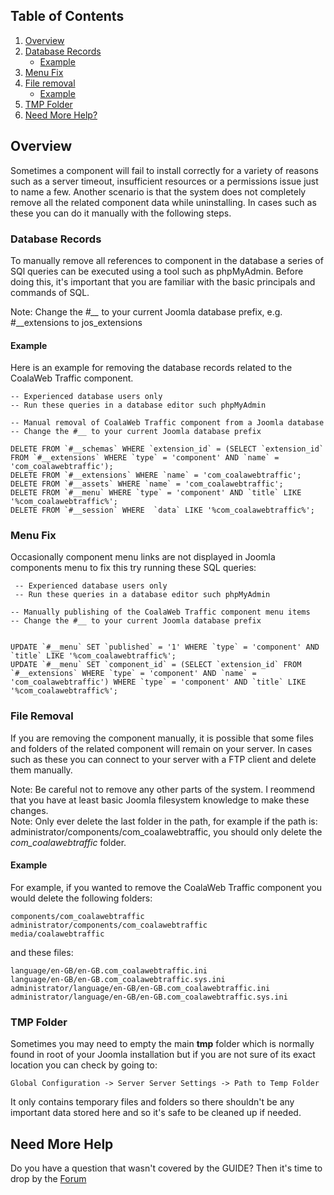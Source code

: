 ## Table of Contents
1.  [Overview](#overview)
2.  [Database Records](#database-records)
    - [Example](#db-example)
3.  [Menu Fix](#menu-fix)
4.  [File removal](#file-removal)
    - [Example](#file-example)
5.  [TMP Folder](#tmp-folder)
6.  [Need More Help?](#more-help)

## <a class="doc-top" name="overview"></a>Overview

Sometimes a component will fail to install correctly for a variety of reasons such as a server timeout, insufficient resources or a permissions issue just to name a few. Another scenario is that the system does not completely remove all the related component data while uninstalling. In cases such as these you can do it manually with the following steps.
 
### <a name="database-records"></a>Database Records
To manually remove all references to component in the database a series of SQl queries can be executed using a tool such as phpMyAdmin. Before doing this, it's important that you are familiar with the basic principals and commands of SQL.
 
<div class="uk-alert">Note: Change the <em>#__</em> to your current Joomla database prefix, e.g. #__extensions to jos_extensions</div>
  
#### <a name="db-example"></a>Example

 Here is an example for removing the database records related to the CoalaWeb Traffic component.

    -- Experienced database users only
    -- Run these queries in a database editor such phpMyAdmin
     
    -- Manual removal of CoalaWeb Traffic component from a Joomla database
    -- Change the #__ to your current Joomla database prefix
     
    DELETE FROM `#__schemas` WHERE `extension_id` = (SELECT `extension_id` FROM `#__extensions` WHERE `type` = 'component' AND `name` = 'com_coalawebtraffic');
    DELETE FROM `#__extensions` WHERE `name` = 'com_coalawebtraffic';
    DELETE FROM `#__assets` WHERE `name` = 'com_coalawebtraffic';
    DELETE FROM `#__menu` WHERE `type` = 'component' AND `title` LIKE '%com_coalawebtraffic%';
    DELETE FROM `#__session` WHERE  `data` LIKE '%com_coalawebtraffic%';

### <a name="menu-fix"></a>Menu Fix

Occasionally component menu links are not displayed in Joomla components menu to fix this try running these SQL queries:
 
     -- Experienced database users only
     -- Run these queries in a database editor such phpMyAdmin

    -- Manually publishing of the CoalaWeb Traffic component menu items
    -- Change the #__ to your current Joomla database prefix

    
    UPDATE `#__menu` SET `published` = '1' WHERE `type` = 'component' AND `title` LIKE '%com_coalawebtraffic%';
    UPDATE `#__menu` SET `component_id` = (SELECT `extension_id` FROM `#__extensions` WHERE `type` = 'component' AND `name` = 'com_coalawebtraffic') WHERE `type` = 'component' AND `title` LIKE '%com_coalawebtraffic%';

### <a name="file-removal"></a>File Removal

If you are removing the component manually, it is possible that some files and folders of the related component will remain on your server. In cases such as these you can connect to your server with a FTP client and delete them manually.

<div class="uk-alert">Note: Be careful not to remove any other parts of the system. I reommend that you have at least basic Joomla filesystem knowledge to make these changes.</div>

<div class="uk-alert">Note: Only ever delete the last folder in the path, for example if the path is: administrator/components/com_coalawebtraffic, you should only delete the <em>com_coalawebtraffic</em> folder.</div>
 
#### <a name="file-example"></a>Example
 
For example, if you wanted to remove the CoalaWeb Traffic component you would delete the following folders:

    components/com_coalawebtraffic
    administrator/components/com_coalawebtraffic
    media/coalawebtraffic

and these files:

    language/en-GB/en-GB.com_coalawebtraffic.ini
    language/en-GB/en-GB.com_coalawebtraffic.sys.ini
    administrator/language/en-GB/en-GB.com_coalawebtraffic.ini
    administrator/language/en-GB/en-GB.com_coalawebtraffic.sys.ini

### <a name="tmp-directory"></a>TMP Folder
 
Sometimes you may need to empty the main **tmp** folder which is normally found in root of your Joomla installation but if you are not sure of its exact location you can check by going to:

    Global Configuration -> Server Server Settings -> Path to Temp Folder
    
It only contains temporary files and folders so there shouldn't be any important data stored  here and so it's safe to be cleaned up if needed.

## <a name="more-help"></a>Need More Help

<div class="uk-alert">Do you have a question that wasn't covered by the GUIDE? Then it's time to drop by the <a href="http://coalaweb.com/forum/index" target="_self">Forum</a></div>